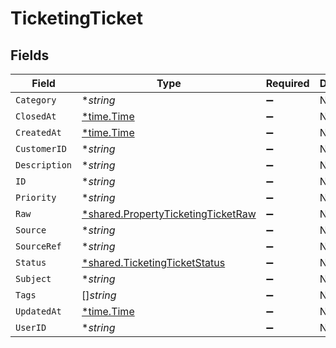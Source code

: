 # TicketingTicket


## Fields

| Field                                                                                          | Type                                                                                           | Required                                                                                       | Description                                                                                    |
| ---------------------------------------------------------------------------------------------- | ---------------------------------------------------------------------------------------------- | ---------------------------------------------------------------------------------------------- | ---------------------------------------------------------------------------------------------- |
| `Category`                                                                                     | **string*                                                                                      | :heavy_minus_sign:                                                                             | N/A                                                                                            |
| `ClosedAt`                                                                                     | [*time.Time](https://pkg.go.dev/time#Time)                                                     | :heavy_minus_sign:                                                                             | N/A                                                                                            |
| `CreatedAt`                                                                                    | [*time.Time](https://pkg.go.dev/time#Time)                                                     | :heavy_minus_sign:                                                                             | N/A                                                                                            |
| `CustomerID`                                                                                   | **string*                                                                                      | :heavy_minus_sign:                                                                             | N/A                                                                                            |
| `Description`                                                                                  | **string*                                                                                      | :heavy_minus_sign:                                                                             | N/A                                                                                            |
| `ID`                                                                                           | **string*                                                                                      | :heavy_minus_sign:                                                                             | N/A                                                                                            |
| `Priority`                                                                                     | **string*                                                                                      | :heavy_minus_sign:                                                                             | N/A                                                                                            |
| `Raw`                                                                                          | [*shared.PropertyTicketingTicketRaw](../../../pkg/models/shared/propertyticketingticketraw.md) | :heavy_minus_sign:                                                                             | N/A                                                                                            |
| `Source`                                                                                       | **string*                                                                                      | :heavy_minus_sign:                                                                             | N/A                                                                                            |
| `SourceRef`                                                                                    | **string*                                                                                      | :heavy_minus_sign:                                                                             | N/A                                                                                            |
| `Status`                                                                                       | [*shared.TicketingTicketStatus](../../../pkg/models/shared/ticketingticketstatus.md)           | :heavy_minus_sign:                                                                             | N/A                                                                                            |
| `Subject`                                                                                      | **string*                                                                                      | :heavy_minus_sign:                                                                             | N/A                                                                                            |
| `Tags`                                                                                         | []*string*                                                                                     | :heavy_minus_sign:                                                                             | N/A                                                                                            |
| `UpdatedAt`                                                                                    | [*time.Time](https://pkg.go.dev/time#Time)                                                     | :heavy_minus_sign:                                                                             | N/A                                                                                            |
| `UserID`                                                                                       | **string*                                                                                      | :heavy_minus_sign:                                                                             | N/A                                                                                            |
